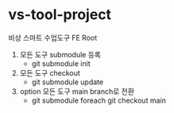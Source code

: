 # vs-tool-project
비상 스마트 수업도구 FE Root 

1. 모든 도구 submodule 등록
   -  git submodule init
2. 모든 도구 checkout
   -  git submodule update
3. option 모든 도구 main branch로 전환
   -  git submodule foreach git checkout main
